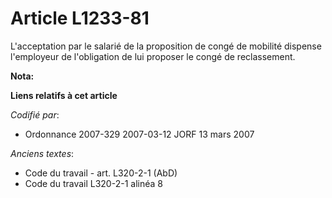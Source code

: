 # Article L1233-81

L'acceptation par le salarié de la proposition de congé de mobilité dispense l'employeur de l'obligation de lui proposer le
congé de reclassement.

**Nota:**



**Liens relatifs à cet article**

_Codifié par_:

  - Ordonnance 2007-329 2007-03-12 JORF 13 mars 2007

_Anciens textes_:

  - Code du travail - art. L320-2-1 (AbD)
  - Code du travail L320-2-1 alinéa 8
